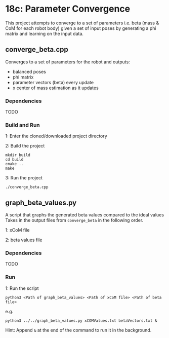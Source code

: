 # 18c: Parameter Convergence
This project attempts to converge to a set of parameters i.e. beta (mass & CoM for each robot body) given a set of input poses by generating a phi matrix and learning on the input data.

## converge\_beta.cpp
Converges to a set of parameters for the robot and outputs:
- balanced poses
- phi matrix
- parameter vectors (beta) every update
- x center of mass estimation as it updates

### Dependencies
TODO

### Build and Run
1: Enter the cloned/downloaded project directory

2: Build the project

    mkdir build
    cd build
    cmake ..
    make

3: Run the project

    ./converge_beta.cpp

## graph\_beta\_values.py
A script that graphs the generated beta values compared to the ideal values
Takes in the output files from `converge_beta` in the following order.

1: xCoM file

2: beta values file

### Dependencies
TODO

### Run
1: Run the script

    python3 <Path of graph_beta_values> <Path of xCoM file> <Path of beta file>

e.g.

    python3 ../../graph_beta_values.py xCOMValues.txt betaVectors.txt &

Hint: Append `&` at the end of the command to run it in the background.
